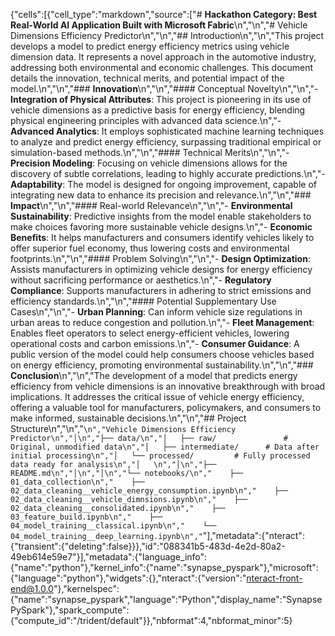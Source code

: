 {"cells":[{"cell_type":"markdown","source":["# **Hackathon Category: Best Real-World AI Application Built with Microsoft Fabric**\n","\n","# Vehicle Dimensions Efficiency Predictor\n","\n","## Introduction\n","\n","This project develops a model to predict energy efficiency metrics using vehicle dimension data. It represents a novel approach in the automotive industry, addressing both environmental and economic challenges. This document details the innovation, technical merits, and potential impact of the model.\n","\n","### **Innovation**\n","\n","#### Conceptual Novelty\n","\n","- **Integration of Physical Attributes**: This project is pioneering in its use of vehicle dimensions as a predictive basis for energy efficiency, blending physical engineering principles with advanced data science.\n","- **Advanced Analytics**: It employs sophisticated machine learning techniques to analyze and predict energy efficiency, surpassing traditional empirical or simulation-based methods.\n","\n","#### Technical Merits\n","\n","- **Precision Modeling**: Focusing on vehicle dimensions allows for the discovery of subtle correlations, leading to highly accurate predictions.\n","- **Adaptability**: The model is designed for ongoing improvement, capable of integrating new data to enhance its precision and relevance.\n","\n","### **Impact**\n","\n","#### Real-world Relevance\n","\n","- **Environmental Sustainability**: Predictive insights from the model enable stakeholders to make choices favoring more sustainable vehicle designs.\n","- **Economic Benefits**: It helps manufacturers and consumers identify vehicles likely to offer superior fuel economy, thus lowering costs and environmental footprints.\n","\n","#### Problem Solving\n","\n","- **Design Optimization**: Assists manufacturers in optimizing vehicle designs for energy efficiency without sacrificing performance or aesthetics.\n","- **Regulatory Compliance**: Supports manufacturers in adhering to strict emissions and efficiency standards.\n","\n","#### Potential Supplementary Use Cases\n","\n","- **Urban Planning**: Can inform vehicle size regulations in urban areas to reduce congestion and pollution.\n","- **Fleet Management**: Enables fleet operators to select energy-efficient vehicles, lowering operational costs and carbon emissions.\n","- **Consumer Guidance**: A public version of the model could help consumers choose vehicles based on energy efficiency, promoting environmental sustainability.\n","\n","### **Conclusion**\n","\n","The development of a model that predicts energy efficiency from vehicle dimensions is an innovative breakthrough with broad implications. It addresses the critical issue of vehicle energy efficiency, offering a valuable tool for manufacturers, policymakers, and consumers to make informed, sustainable decisions.\n","\n","## Project Structure\n","\n","```\n","Vehicle Dimensions Efficiency Predictor\n","│\n","├── data/\n","│   ├── raw/               # Original, unmodified data\n","│   ├── intermediate/      # Data after initial processing\n","│   └── processed/         # Fully processed data ready for analysis\n","│   \n","│\n","├── README.md\n","│\n","│\n","└── notebooks/\n","    ├── 01_data_collection\n","    ├── 02_data_cleaning__vehicle_energy_consumption.ipynb\n","    ├── 02_data_cleaning__vehicle_dimnsions.ipynb\n","    ├── 02_data_cleaning__consolidated.ipynb\n","    ├── 03_feature_build.ipynb\n","    ├── 04_model_training__classical.ipynb\n","    └── 04_model_training__deep_learning.ipynb\n","```"],"metadata":{"nteract":{"transient":{"deleting":false}}},"id":"088341b5-483d-4e2d-80a2-49eb614e59e7"}],"metadata":{"language_info":{"name":"python"},"kernel_info":{"name":"synapse_pyspark"},"microsoft":{"language":"python"},"widgets":{},"nteract":{"version":"nteract-front-end@1.0.0"},"kernelspec":{"name":"synapse_pyspark","language":"Python","display_name":"Synapse PySpark"},"spark_compute":{"compute_id":"/trident/default"}},"nbformat":4,"nbformat_minor":5}